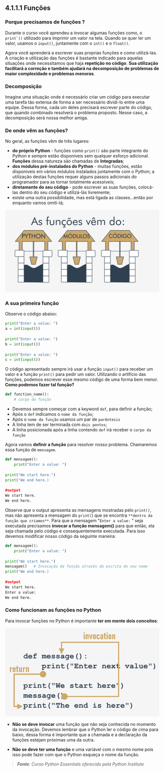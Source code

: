 ## 4.1.1.1 Funções

### Porque precisamos de funções ?

Durante o curso você aprendeu a invocar algumas funções como, o ``print`()`` utilizado para imprimir um valor na tela. Quando se quer ler um valor, usamos o ``input()``, juntamente com o ``int()`` e o ``float()``.

Agora você aprenderá a escrever suas proprias funções e como utilizá-las.
A criação e utilização das funções é bastante indicado para aquelas situações onde necessitamos que haja **repetição no código**. **Sua utilização facilitará a correção e também ajudará na decomposição de problemas de maior complexidade e problemas menoras**.

### Decomposição

Imagine uma situação onde é necessário criar um código para executar uma tarefa tão extensa de forma a ser necessário dividi-lo entre uma equipe. Dessa forma, cada um deles precisará escrever parte do código, que quando combinado resolverá o problema proposto. Nesse caso, a decomposição será nossa melhor amiga.

### De onde vêm as funções?

No geral, as funções vêm de três lugares:

- **do próprio Python** - funções como ``print()`` são parte integrante do Python e sempre estão disponíveis sem qualquer esforço adicional. **Funções** dessa natureza são chamadas de **Integradas**;
- **dos módulos pré-instalados do Python** - muitas funções, estão disponíveis em vários módulos instalados juntamente com o Python; a utilização destas funções requer alguns passos adicionais do programador para as tornar totalmente acessíveis;
- **diretamente do seu código** - pode escrever as suas funções, colocá-las dentro do seu código e utilizá-lás livremente;
- existe uma outra possibilidade, mas está ligada as classes...então por enquanto vamos omiti-lá;

<center>

![De onde as funções vêm?](../img/065_41102_de_onde_as_funcoes_vem.png)

</center>

### A sua primeira função

Observe o código abaixo:

```python
print("Enter a value: ")
a = int(input())

print("Enter a value: ")
b = int(input())

print("Enter a value: ")
c = int(input())
```

O código apresentado sempre irá usar a função ``input()`` para receber um valor e a função ``print()`` para pedir um valor. Utilizando o artifício das funções, podemos escrever esse mesmo código de uma forma bem menor. **Como podemos fazer tal função?**

```python
def function_name():
    # corpo da função
```
- Devemos sempre começar com a keyword ``def``, para definir a função;
- Após o ``def`` indicamos o ``nome da função``;
- Após o ``nome da função`` usamos um par de ``parêntesis``
- A linha tem de ser terminada com ``dois pontos``;
- A linha posicionada após a linha contendo ``def`` irá receber o ``corpo da função``

Agora vamos **definir a função** para resolver nosso problema. Chamaremos essa função de ``mensagem``.

```python
def mensagem():
    print("Enter a value: ")

print("We start here.")
print("We end here.)

#output
We start here.
We end here.
```

Observe que o output apresenta as mensagens mostradas pelo ``print()``, mas não apresenta a mensagem do ``print(``) que se encontra `**dentro da função que criamos**`. Para que a mensagem "``Enter a value:`` " seja executada precisamos **invocar a função mensagem()** para que então, ela seja chamada pelo código e consequentemente executada. Para isso devemos modificar nosso código da seguinte maneira:

```python
def mensagem():
    print("Enter a value: ")

print("We start here.")
mensagem()   # Invocação da função através da escrita do seu nome
print("We end here.)

#output
We start here.
Enter a value:
We end here.
```

### Como funcionam as funções no Python

Para invocar funções no Python é importante **ter em mente dois conceitos**:

<center>

![Como ocorre a invocação das funções no Python?](../img/066_41105_funcoes.PNG)

</center>

 - **Não se deve invocar** uma função que não seja conhecida no momento da invocação. Devemos lembrar que o Python ler o código de cima para baixo, dessa forma é importante que a chamada e a declaração da funções estejam próximas uma da outra.

 - **Não se deve ter uma função** e uma variável com o mesmo nome pois isso pode fazer com que o Python esqueça o nome da função.


>***Fonte**: Curso Python Essentials oferecido pela Python Institute*